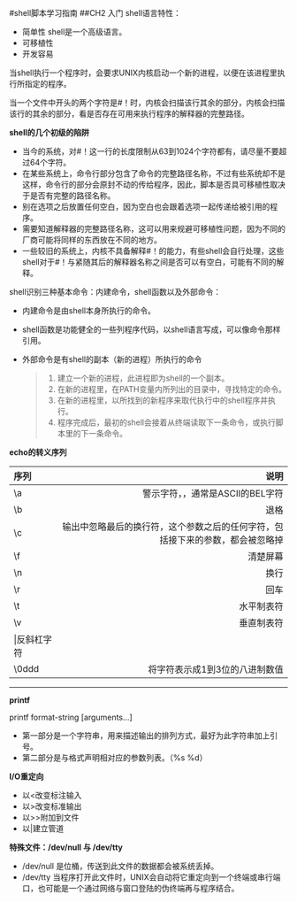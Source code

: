 #shell脚本学习指南
##CH2 入门
shell语言特性：
+ 简单性 shell是一个高级语言。
+ 可移植性 
+ 开发容易

当shell执行一个程序时，会要求UNIX内核启动一个新的进程，以便在该进程里执行所指定的程序。

当一个文件中开头的两个字符是#！时，内核会扫描该行其余的部分，内核会扫描该行的其余的部分，看是否存在可用来执行程序的解释器的完整路径。

**shell的几个初级的陷阱**
+ 当今的系统，对#！这一行的长度限制从63到1024个字符都有，请尽量不要超过64个字符。
+ 在某些系统上，命令行部分包含了命令的完整路径名称，不过有些系统却不是这样，命令行的部分会原封不动的传给程序，因此，脚本是否具可移植性取决于是否有完整的路径名称。
+ 别在选项之后放置任何空白，因为空白也会跟着选项一起传递给被引用的程序。
+ 需要知道解释器的完整路径名称，这可以用来规避可移植性问题，因为不同的厂商可能将同样的东西放在不同的地方。
+ 一些较旧的系统上，内核不具备解释#！的能力，有些shell会自行处理，这些shell对于#！与紧随其后的解释器名称之间是否可以有空白，可能有不同的解释。

shell识别三种基本命令：内建命令，shell函数以及外部命令：
+ 内建命令是由shell本身所执行的命令。
+ shell函数是功能健全的一些列程序代码，以shell语言写成，可以像命令那样引用。
+ 外部命令是有shell的副本（新的进程）所执行的命令

    >1. 建立一个新的进程，此进程即为shell的一个副本。
    >2. 在新的进程里，在PATH变量内所列出的目录中，寻找特定的命令。
    >3. 在新的进程里，以所找到的新程序来取代执行中的shell程序并执行。
    >4. 程序完成后，最初的shell会接着从终端读取下一条命令，或执行脚本里的下一条命令。
    
**echo的转义序列**

|序列|说明|
|:--|--:|
|\a|警示字符，，通常是ASCII的BEL字符|
|\b|退格|
|\c|输出中忽略最后的换行符，这个参数之后的任何字符，包括接下来的参数，都会被忽略掉|
|\f|清楚屏幕|
|\n|换行|
|\r|回车|
|\t|水平制表符|
|\v|垂直制表符|
|\\|反斜杠字符|
|\0ddd|将字符表示成1到3位的八进制数值|
----------------
**printf**

printf format-string [arguments...]
+ 第一部分是一个字符串，用来描述输出的排列方式，最好为此字符串加上引号。
+ 第二部分是与格式声明相对应的参数列表。（%s %d）

**I/O重定向**
+ 以<改变标注输入
+ 以>改变标准输出
+ 以>>附加到文件
+ 以|建立管道

**特殊文件：/dev/null 与 /dev/tty**
+ /dev/null 是位桶，传送到此文件的数据都会被系统丢掉。
+ /dev/tty 当程序打开此文件时，UNIX会自动将它重定向到一个终端或串行端口，也可能是一个通过网络与窗口登陆的伪终端再与程序结合。
    
